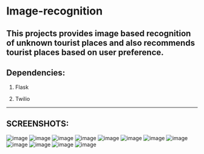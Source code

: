 # Image-recognition
This projects provides image based recognition of unknown tourist places and also recommends tourist places based on user preference.
-----------------------------------------
Dependencies:
-----------------------------------------
1. Flask

2. Twilio


-------------------------------------------------------------------------------------------------------------
SCREENSHOTS:
-------------------------------------------------------------------------------------------------------------
![image](https://user-images.githubusercontent.com/52826790/61241141-90d3a800-a760-11e9-9f02-e475f9d64bd9.png)
![image](https://user-images.githubusercontent.com/52826790/61241357-f9bb2000-a760-11e9-8997-f389ce74941c.png)
![image](https://user-images.githubusercontent.com/52826790/61241376-02abf180-a761-11e9-840e-87f98bfc0705.png)
![image](https://user-images.githubusercontent.com/52826790/61241395-0b9cc300-a761-11e9-9b40-77c46890e57e.png)
![image](https://user-images.githubusercontent.com/52826790/61241407-0fc8e080-a761-11e9-9fc3-cbbbbf5f35a4.png)
![image](https://user-images.githubusercontent.com/52826790/61241435-1e16fc80-a761-11e9-93ca-b5e4a2ec131d.png)
![image](https://user-images.githubusercontent.com/52826790/61241642-8a91fb80-a761-11e9-9ff0-8028b8285c52.png)
![image](https://user-images.githubusercontent.com/52826790/61241651-9087dc80-a761-11e9-9c36-33b3a8dd5267.png)
![image](https://user-images.githubusercontent.com/52826790/61241656-98478100-a761-11e9-9fdb-83ea2f6be530.png)
![image](https://user-images.githubusercontent.com/52826790/61241668-9c739e80-a761-11e9-8fa6-99faf378c735.png)
![image](https://user-images.githubusercontent.com/52826790/61241682-a4cbd980-a761-11e9-9c3c-1b759dcd9e42.png)
![image](https://user-images.githubusercontent.com/52826790/61241702-ae554180-a761-11e9-9de8-b9b0ce063572.png)





